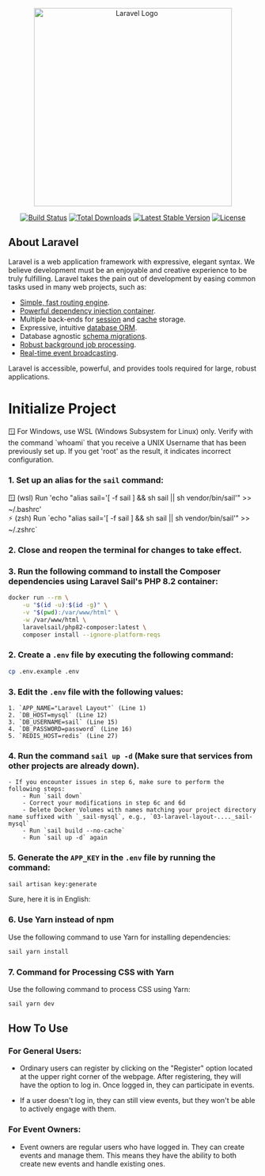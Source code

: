 <p align="center"><a href="https://laravel.com" target="_blank"><img src="https://raw.githubusercontent.com/laravel/art/master/logo-lockup/5%20SVG/2%20CMYK/1%20Full%20Color/laravel-logolockup-cmyk-red.svg" width="400" alt="Laravel Logo"></a></p>

<p align="center">
<a href="https://github.com/laravel/framework/actions"><img src="https://github.com/laravel/framework/workflows/tests/badge.svg" alt="Build Status"></a>
<a href="https://packagist.org/packages/laravel/framework"><img src="https://img.shields.io/packagist/dt/laravel/framework" alt="Total Downloads"></a>
<a href="https://packagist.org/packages/laravel/framework"><img src="https://img.shields.io/packagist/v/laravel/framework" alt="Latest Stable Version"></a>
<a href="https://packagist.org/packages/laravel/framework"><img src="https://img.shields.io/packagist/l/laravel/framework" alt="License"></a>
</p>

## About Laravel

Laravel is a web application framework with expressive, elegant syntax. We believe development must be an enjoyable and creative experience to be truly fulfilling. Laravel takes the pain out of development by easing common tasks used in many web projects, such as:

- [Simple, fast routing engine](https://laravel.com/docs/routing).
- [Powerful dependency injection container](https://laravel.com/docs/container).
- Multiple back-ends for [session](https://laravel.com/docs/session) and [cache](https://laravel.com/docs/cache) storage.
- Expressive, intuitive [database ORM](https://laravel.com/docs/eloquent).
- Database agnostic [schema migrations](https://laravel.com/docs/migrations).
- [Robust background job processing](https://laravel.com/docs/queues).
- [Real-time event broadcasting](https://laravel.com/docs/broadcasting).

Laravel is accessible, powerful, and provides tools required for large, robust applications.

# Initialize Project
<aside>
🪟 For Windows, use WSL (Windows Subsystem for Linux) only.
Verify with the command `whoami` that you receive a UNIX Username that has been previously set up.
If you get 'root' as the result, it indicates incorrect configuration.
</aside>

### 1. Set up an alias for the `sail` command:

   <aside>
   🪟 (wsl) Run 'echo "alias sail='[ -f sail ] && sh sail || sh vendor/bin/sail'" >> ~/.bashrc'

   </aside>

   <aside>
   ⚡ (zsh) Run `echo "alias sail='[ -f sail ] && sh sail || sh vendor/bin/sail'" >> ~/.zshrc`
   </aside>

### 2. Close and reopen the terminal for changes to take effect.

### 3. Run the following command to install the Composer dependencies using Laravel Sail's PHP 8.2 container:

   ```bash
   docker run --rm \
       -u "$(id -u):$(id -g)" \
       -v "$(pwd):/var/www/html" \
       -w /var/www/html \
       laravelsail/php82-composer:latest \
       composer install --ignore-platform-reqs
   ```

### 2. Create a `.env` file by executing the following command:

   ```bash
   cp .env.example .env
   ```

### 3. Edit the `.env` file with the following values:

    1. `APP_NAME="Laravel Layout"` (Line 1)
    2. `DB_HOST=mysql` (Line 12)
    3. `DB_USERNAME=sail` (Line 15)
    4. `DB_PASSWORD=password` (Line 16)
    5. `REDIS_HOST=redis` (Line 27)

### 4. Run the command `sail up -d` (Make sure that services from other projects are already down).
    - If you encounter issues in step 6, make sure to perform the following steps:
        - Run `sail down`
        - Correct your modifications in step 6c and 6d
        - Delete Docker Volumes with names matching your project directory name suffixed with `_sail-mysql`, e.g., `03-laravel-layout-...._sail-mysql`
        - Run `sail build --no-cache`
        - Run `sail up -d` again

### 5. Generate the `APP_KEY` in the `.env` file by running the command:

   ```bash
   sail artisan key:generate
   ```
Sure, here it is in English:

### 6. Use Yarn instead of npm

Use the following command to use Yarn for installing dependencies:

```bash
sail yarn install
```

### 7. Command for Processing CSS with Yarn

Use the following command to process CSS using Yarn:

```bash
sail yarn dev
```


## How To Use

### For General Users:

- Ordinary users can register by clicking on the "Register" option located at the upper right corner of the webpage. After registering, they will have the option to log in. Once logged in, they can participate in events.

- If a user doesn't log in, they can still view events, but they won't be able to actively engage with them.

### For Event Owners:

- Event owners are regular users who have logged in. They can create events and manage them. This means they have the ability to both create new events and handle existing ones.

